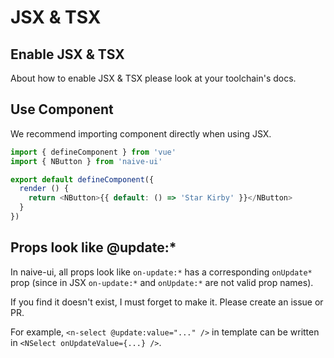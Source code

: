 <!--anchor:on-->

# JSX & TSX

## Enable JSX & TSX

About how to enable JSX & TSX please look at your toolchain's docs.

## Use Component

We recommend importing component directly when using JSX.

```js
import { defineComponent } from 'vue'
import { NButton } from 'naive-ui'

export default defineComponent({
  render () {
    return <NButton>{{ default: () => 'Star Kirby' }}</NButton>
  }
})
```

## Props look like @update:\*

In naive-ui, all props look like `on-update:*` has a corresponding `onUpdate*` prop (since in JSX `on-update:*` and `onUpdate:*` are not valid prop names).

If you find it doesn't exist, I must forget to make it. Please create an issue or PR.

For example, `<n-select @update:value="..." />` in template can be written in `<NSelect onUpdateValue={...} />`.
